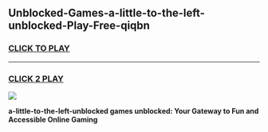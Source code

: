 
## Unblocked-Games-a-little-to-the-left-unblocked-Play-Free-qiqbn
<h3>
<a href="https://premium76.site?title=a-little-to-the-left-unblocked&ref=12A">CLICK TO PLAY</a></h3>
<hr>

<h3>
<a href="https://premium76.site?title=a-little-to-the-left-unblocked&ref=12A">CLICK 2 PLAY</a>
  
</h3>

<a href="https://premium76.site?title=a-little-to-the-left-unblocked&ref=12A"><img src="https://clearcache.store/games.png"></a>


**a-little-to-the-left-unblocked games unblocked: Your Gateway to Fun and Accessible Online Gaming**

